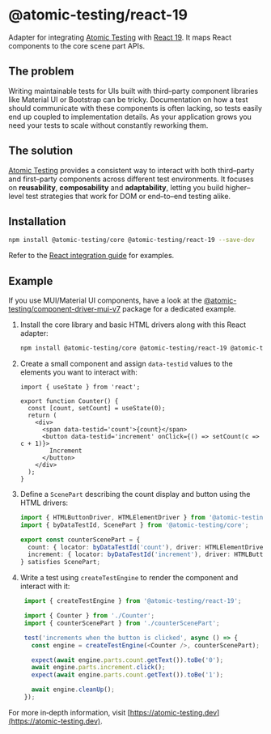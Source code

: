 # @atomic-testing/react-19

Adapter for integrating [Atomic Testing](https://atomic-testing.dev) with [React 19](https://react.dev).
It maps React components to the core scene part APIs.

## The problem

Writing maintainable tests for UIs built with third–party component libraries
like Material&nbsp;UI or Bootstrap can be tricky. Documentation on how a test
should communicate with these components is often lacking, so tests easily end
up coupled to implementation details. As your application grows you need your
tests to scale without constantly reworking them.

## The solution

[Atomic Testing](https://atomic-testing.dev) provides a consistent way to interact with both third–party and
first–party components across different test environments. It focuses on
**reusability**, **composability** and **adaptability**, letting you build
higher–level test strategies that work for DOM or end–to–end testing alike.

## Installation

```bash
npm install @atomic-testing/core @atomic-testing/react-19 --save-dev
```

Refer to the [React integration guide](https://atomic-testing.dev/) for examples.

## Example

If you use MUI/Material&nbsp;UI components, have a look at the
[@atomic-testing/component-driver-mui-v7](https://www.npmjs.com/package/@atomic-testing/component-driver-mui-v7)
package for a dedicated example.

1. Install the core library and basic HTML drivers along with this React adapter:

   ```bash
   npm install @atomic-testing/core @atomic-testing/react-19 @atomic-testing/component-driver-html --save-dev
   ```

2. Create a small component and assign `data-testid` values to the elements you want to interact with:

   ```tsx title="Counter.tsx"
   import { useState } from 'react';

   export function Counter() {
     const [count, setCount] = useState(0);
     return (
       <div>
         <span data-testid='count'>{count}</span>
         <button data-testid='increment' onClick={() => setCount(c => c + 1)}>
           Increment
         </button>
       </div>
     );
   }
   ```

3. Define a `ScenePart` describing the count display and button using the HTML drivers:

   ```ts title="counterScenePart.ts"
   import { HTMLButtonDriver, HTMLElementDriver } from '@atomic-testing/component-driver-html';
   import { byDataTestId, ScenePart } from '@atomic-testing/core';

   export const counterScenePart = {
     count: { locator: byDataTestId('count'), driver: HTMLElementDriver },
     increment: { locator: byDataTestId('increment'), driver: HTMLButtonDriver },
   } satisfies ScenePart;
   ```

4. Write a test using `createTestEngine` to render the component and interact with it:

   ```ts title="Counter.test.tsx"
    import { createTestEngine } from '@atomic-testing/react-19';

    import { Counter } from './Counter';
    import { counterScenePart } from './counterScenePart';

    test('increments when the button is clicked', async () => {
      const engine = createTestEngine(<Counter />, counterScenePart);

      expect(await engine.parts.count.getText()).toBe('0');
      await engine.parts.increment.click();
      expect(await engine.parts.count.getText()).toBe('1');

      await engine.cleanUp();
    });
   ```

For more in‑depth information, visit
[https://atomic-testing.dev](https://atomic-testing.dev).
